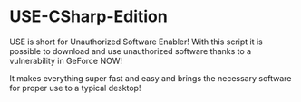 # USE-CSharp-Edition
USE is short for Unauthorized Software Enabler!
With this script it is possible to download and use unauthorized software thanks to a vulnerability in GeForce NOW!

It makes everything super fast and easy and brings the necessary software for proper use to a typical desktop!
